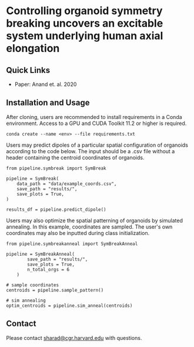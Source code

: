 # Controlling organoid symmetry breaking uncovers an excitable system underlying human axial elongation

## Quick Links
- Paper: Anand et. al. 2020

## Installation and Usage

After cloning, users are recommended to install requirements in a Conda environment. Access to a GPU and CUDA Toolkit 11.2 or higher is required. 

```
conda create --name <env> --file requirements.txt
```

Users may predict dipoles of a particular spatial configuration of organoids according to the code below. The input should be a .csv file without a header containing the centroid coordinates of organoids. 

```
from pipeline.symbreak import SymBreak

pipeline = SymBreak(
    data_path = "data/example_coords.csv",
    save_path = "results/",
    save_plots = True,
)

results_df = pipeline.predict_dipole()
```

Users may also optimize the spatial patterning of organoids by simulated annealing. In this example, coordinates are sampled. The user's own coordinates may also be inputted during class initialization. 
```
from pipeline.symbreakanneal import SymBreakAnneal

pipeline = SymBreakAnneal(
        save_path = "results/",
        save_plots = True,
        n_total_orgs = 6
    )

# sample coordinates
centroids = pipeline.sample_pattern()

# sim annealing
optim_centroids = pipeline.sim_anneal(centroids)
```

## Contact
Please contact sharad@cgr.harvard.edu with questions.
